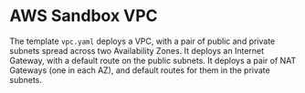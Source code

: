 # AWS Sandbox VPC

The template `vpc.yaml` deploys a VPC, with a pair of public and private subnets spread across two Availability Zones. It deploys an Internet Gateway, with a default route on the public subnets. It deploys a pair of NAT Gateways (one in each AZ), and default routes for them in the private subnets.
